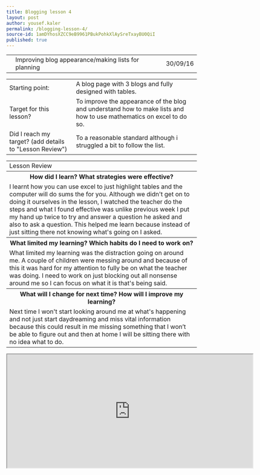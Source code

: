 ```yaml
---
title: Blogging lesson 4
layout: post
author: yousef.kaler
permalink: /blogging-lesson-4/
source-id: 1amDYhosXZCC9eB9961PBukPohkXlAySreTxayBU0QiI
published: true
---
```

<table>
  <tr>
    <td></td>
    <td>Improving blog appearance/making lists for planning</td>
    <td></td>
    <td>30/09/16</td>
  </tr>
</table>


<table>
  <tr>
    <td>Starting point:</td>
    <td>A blog page with 3 blogs and fully designed with tables.</td>
  </tr>
  <tr>
    <td>Target for this lesson?</td>
    <td>To improve the appearance of the blog and understand how to make lists and how to use mathematics on excel to do so.</td>
  </tr>
  <tr>
    <td>Did I reach my target? 
(add details to "Lesson Review")</td>
    <td> To a reasonable standard although i struggled a bit to follow the list.</td>
  </tr>
</table>


<table>
  <tr>
    <td>Lesson Review</td>
  </tr>
  <tr>
    <th>How did I learn? What strategies were effective? </th>
  </tr>
  <tr>
    <td>I learnt how you can use excel to just highlight tables and the computer will do sums the for you. Although we didn't get on to doing it ourselves in the lesson, I watched the teacher do the steps and what I found effective was unlike previous week I put my hand up twice to try and answer a question he asked and also to ask a question. This helped me learn because instead of just sitting there not knowing what's going on I asked.</td>
  </tr>
  <tr>
    <th>What limited my learning? Which habits do I need to work on? </th>
  </tr>
  <tr>
    <td>What limited my learning was the distraction going on around me. A couple of children were messing around and because of this it was hard for my attention to fully be on what the teacher was doing. I need to work on just blocking out all nonsense around me so I can focus on what it is that's being said.</td>
  </tr>
  <tr>
    <th>What will I change for next time? How will I improve my learning?</th>
  </tr>
  <tr>
    <td>Next time I won't start looking around me at what's happening and not just start daydreaming and miss vital information because this could result in me missing something that I won’t be able to figure out and then at home I will be sitting there with no idea what to do.</td>
  </tr>
</table>


<iframe src="https://docs.google.com/spreadsheets/d/16-3H9Ul4a5ARp9NmePlKrLy4RIdCyScrPb1Fb1azmC0/pubhtml?widget=true&amp;headers=false" height="300" width="650"></iframe>


